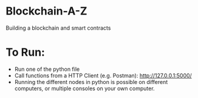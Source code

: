 # Blockchain-A-Z
Building a blockchain and smart contracts

# To Run:
- Run one of the python file
- Call functions from a HTTP Client (e.g. Postman): http://127.0.0.1:5000/<function name>
- Running the different nodes in python is possible on different computers, or multiple consoles on your own computer.

